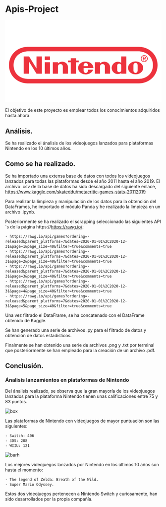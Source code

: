 # Apis-Project

![nintendo](inputs/nintendo.png) 

El objetivo de este proyecto es emplear todos los conocimientos adquiridos hasta ahora.   


## Análisis.

Se ha realizado el ánalisis de los videojuegos lanzados para plataformas Nintendo en los 10 últimos años.


## Como se ha realizado.
 
 Se ha importado una extensa base de datos con todos los videojuegos lanzados para todas las plataformas desde el año 2011 hasta el año 2019. El archivo .csv de la base de datos  ha sido descargado del siguiente enlace, https://www.kaggle.com/skateddu/metacritic-games-stats-20112019

Para realizar la limpieza y manipulación de los datos para la obtención del DataFrames, he importado el módulo Panda y he realizado la limpieza  en un archivo .ipynb.

Posteriormente se ha realizado el scrapping seleccionado las siguientes API´s de la página https://https://rawg.io/:

    - https://rawg.io/api/games?ordering=-released&parent_platforms=7&dates=2020-01-01%2C2020-12-31&page=1&page_size=40&filter=true&comments=true
    - https://rawg.io/api/games?ordering=-released&parent_platforms=7&dates=2020-01-01%2C2020-12-31&page=2&page_size=40&filter=true&comments=true
    - https://rawg.io/api/games?ordering=-released&parent_platforms=7&dates=2020-01-01%2C2020-12-31&page=3&page_size=40&filter=true&comments=true
    - https://rawg.io/api/games?ordering=-released&parent_platforms=7&dates=2020-01-01%2C2020-12-31&page=4&page_size=40&filter=true&comments=true
    - https://rawg.io/api/games?ordering=-released&parent_platforms=7&dates=2020-01-01%2C2020-12-31&page=5&page_size=40&filter=true&comments=true

Una vez filtrado el DataFrame, se ha concatenado con el DataFrame obtenido de Kaggle.

Se han generado una serie de archivos .py para el filtrado de datos y obtención de datos estadísticos.

Finalmente se han obtenido una serie de archivos .png y .txt por terminal que posteriormente se han empleado para la creación de un archivo .pdf.


## Conclusión.

### Ánalisis lanzamientos en plataformas de Nintendo

Del ánalisis realizado, se observa que la gran mayoría de los videojuegos lanzados para la plataforma Nintendo tienen unas calificaciones entre 75 y 83 puntos.

![box](ouputs/box.png) 

Las plataformas de Nintendo con videojuegos de mayor puntuación son las siguientes:

    - Switch: 406
    - 3DS: 208
    - WIIU: 121

![barh](ouputs/barh.png) 

Los mejores videojuegos lanzados por Nintendo en los últimos 10 años son hasta el momento:

    - The legend of Zelda: Breath of the Wild.
    - Super Mario Odyssey.
    
Estos dos videojuegos pertenecen a Nintendo Switch y curiosamente, han sido desarrollados por la propia compañía.
